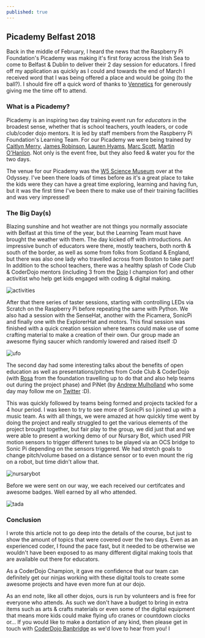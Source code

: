```yaml
---
published: true
---
```

## Picademy Belfast 2018

Back in the middle of February, I heard the news that the Raspberry Pi Foundation's Picademy was making it's first foray across the Irish Sea to come to Belfast & Dublin to deliver their 2 day session for educators. I fired off my application as quickly as I could and towards the end of March I received word that I was being offered a place and would be going (to the ball?). I should fire off a quick word of thanks to [Vennetics](http://www.vennetics.com/) for generously giving me the time off to attend.

### What is a Picademy?

Picademy is an inspiring two day training event run for _educators_ in the broadest sense, whether that is school teachers, youth leaders, or code club/coder dojo mentors. It is led by staff members from the Raspberry Pi Foundation's Learning Team. For our Picademy we were being trained by [Caitlyn Merry](https://twitter.com/caitlyn_merry), [James Robinson](https://twitter.com/LegoJames), [Lauren Hyams](https://twitter.com/lauren_hyams), [Marc Scott](https://twitter.com/Coding2Learn), [Martin O'Hanlon](https://twitter.com/martinohanlon). Not only is the event free, but they also feed & water you for the two days.

The venue for our Picademy was the [W5 Science Museum](https://twitter.com/W5atodyssey) over at the Odyssey. I've been there loads of times before as it's a great place to take the kids were they can have a great time exploring, learning and having fun, but it was the first time I've been there to make use of their training facilities and was very impressed!

### The Big Day(s)

Blazing sunshine and hot weather are not things you normally associate with Belfast at this time of the year, but the Learning Team must have brought the weather with them. The day kicked off with introductions. An impressive bunch of educators were there, mostly teachers, both north & south of the border, as well as some from folks from Scotland & England, but there was also one lady who travelled across from Boston to take part! In addition to the school teachers, there was a healthy splash of Code Club & CoderDojo mentors (including 3 from the [Dojo](https://twitter.com/CoderDojoBanb) I champion for) and other activitist who help get kids engaged with coding & digital making.

![activities]({{site.baseurl}}/_posts/IMG_20180420_100803-COLLAGE.jpg)

After that there series of taster sessions, starting with controlling LEDs via Scratch on the Raspberry Pi before repeating the same with Python. We also had a session with the SenseHat, another with the Picamera, SonicPi and finally one with the ExplorerHat and motors. This final session was finished with a quick creation session where teams could make use of some crafting material to make a creation of their own. Our group made an awesome flying saucer which randomly lowered and raised itself :D

![ufo]({{site.baseurl}}/_posts/IMG_20180420_153538.jpg)

The second day had some interesting talks about the benefits of open education as well as presentations/pitches from Code Club & CoderDojo (with [Rosa](https://twitter.com/RosaLanghammer) from the foundation travelling up to do that and also help teams out during the project phase) and PiNet (by [Andrew Mulholland](https://twitter.com/PiNetDev) who some day may follow me on [Twitter](https://twitter.com/KramKroc) :D).

This was quickly followed by teams being formed and projects tackled for a 4 hour period. I was keen to try to see more of SonicPi so I joined up with a music team. As with all things, we were amazed at how quickly time went by doing the project and really struggled to get the various elements of the project brought together, but fair play to the group, we did just that and we were able to present a working demo of our Nursary Bot, which used PIR motion sensors to trigger different tunes to be played via an OCS bridge to Sonic Pi depending on the sensors triggered. We had stretch goals to change pitch/volume based on a distance sensor or to even mount the rig on a robot, but time didn't allow that.

![nursarybot]({{site.baseurl}}/_posts/IMG_20180421_140458.jpg)

Before we were sent on our way, we each received our certifcates and awesome badges. Well earned by all who attended.

![tada]({{site.baseurl}}/_posts/IMG_20180421_152548_1.jpg)

### Conclusion

I wrote this article not to go deep into the details of the course, but just to show the amount of topics that were covered over the two days. Even as an experienced coder, I found the pace fast, but it needed to be otherwise we wouldn't have been exposed to as many different digital making tools that are available out there for educators. 

As a CoderDojo Champion, it gave me confidence that our team can definitely get our ninjas working with these digital tools to create some awesome projects and have even more fun at our dojo.

As an end note, like all other dojos, ours is run by volunteers and is free for everyone who attends. As such we don't have a budget to bring in extra items such as arts & crafts materials or even some of the digital equipment that means more kids could make flying ufo cranes or countdown clocks or... If you would like to make a dontation of any kind, then please get in touch with [CoderDojo Banbridge](coderdojo-banbridge.github.io) as we'd love to hear from you!
I